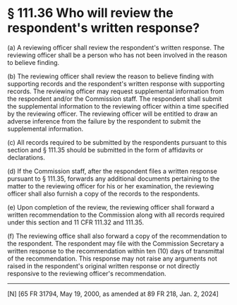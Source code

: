 # § 111.36   Who will review the respondent's written response?

(a) A reviewing officer shall review the respondent's written response. The reviewing officer shall be a person who has not been involved in the reason to believe finding. 


(b) The reviewing officer shall review the reason to believe finding with supporting records and the respondent's written response with supporting records. The reviewing officer may request supplemental information from the respondent and/or the Commission staff. The respondent shall submit the supplemental information to the reviewing officer within a time specified by the reviewing officer. The reviewing officer will be entitled to draw an adverse inference from the failure by the respondent to submit the supplemental information. 


(c) All records required to be submitted by the respondents pursuant to this section and § 111.35 should be submitted in the form of affidavits or declarations. 


(d) If the Commission staff, after the respondent files a written response pursuant to § 111.35, forwards any additional documents pertaining to the matter to the reviewing officer for his or her examination, the reviewing officer shall also furnish a copy of the records to the respondents. 


(e) Upon completion of the review, the reviewing officer shall forward a written recommendation to the Commission along with all records required under this section and 11 CFR 111.32 and 111.35. 


(f) The reviewing office shall also forward a copy of the recommendation to the respondent. The respondent may file with the Commission Secretary a written response to the recommendation within ten (10) days of transmittal of the recommendation. This response may not raise any arguments not raised in the respondent's original written response or not directly responsive to the reviewing officer's recommendation. 



---

[N] [65 FR 31794, May 19, 2000, as amended at 89 FR 218, Jan. 2, 2024]






